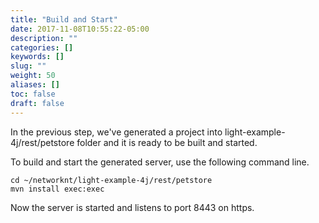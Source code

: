 ```yaml
---
title: "Build and Start"
date: 2017-11-08T10:55:22-05:00
description: ""
categories: []
keywords: []
slug: ""
weight: 50
aliases: []
toc: false
draft: false
---
```


In the previous step, we've generated a project into light-example-4j/rest/petstore folder
and it is ready to be built and started. 


To build and start the generated server, use the following command line.

```
cd ~/networknt/light-example-4j/rest/petstore
mvn install exec:exec
```

Now the server is started and listens to port 8443 on https. 

 
